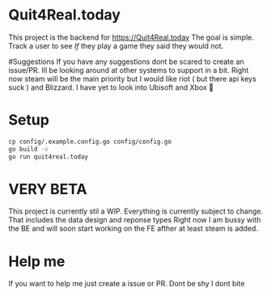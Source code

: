 # Quit4Real.today
This project is the backend for https://Quit4Real.today
The goal is simple. Track a user to see *If* they play a game they said they would not.

#Suggestions
If you have any suggestions dont be scared to create an issue/PR. Ill be looking around at other systems to support in a bit.
Right now steam will be the main priority but I would like riot ( but there api keys suck ) and Blizzard. I have yet to look into Ubisoft and Xbox :eyes:

# Setup
```bash
cp config/.example.config.go config/config.go
go build -v
go run quit4real.today
```

# VERY BETA
This project is currently stil a WIP.
Everything is currently subject to change. That includes the data design and reponse types
Right now I am bussy with the BE and will soon start working on the FE afther at least steam is added.

# Help me
If you want to help me just create a issue or PR. Dont be shy I dont bite
